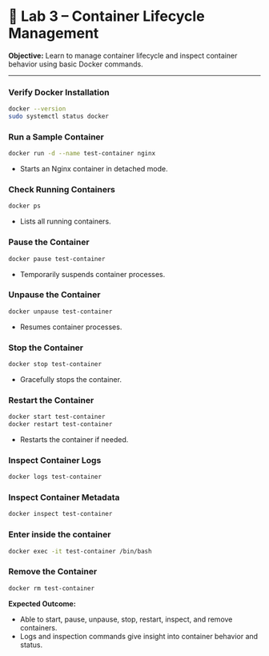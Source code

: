 # 🐳 Lab 3 – Container Lifecycle Management

**Objective:** Learn to manage container lifecycle and inspect container behavior using basic Docker commands.

---

### Verify Docker Installation

```bash
docker --version
sudo systemctl status docker
```

### Run a Sample Container

```bash
docker run -d --name test-container nginx
```

* Starts an Nginx container in detached mode.

### Check Running Containers

```bash
docker ps
```

* Lists all running containers.

### Pause the Container

```bash
docker pause test-container
```

* Temporarily suspends container processes.

### Unpause the Container

```bash
docker unpause test-container
```

* Resumes container processes.

### Stop the Container

```bash
docker stop test-container
```

* Gracefully stops the container.

### Restart the Container

```bash
docker start test-container
docker restart test-container
```

* Restarts the container if needed.

### Inspect Container Logs

```bash
docker logs test-container
```

### Inspect Container Metadata

```bash
docker inspect test-container
```

### Enter inside the container
```bash
docker exec -it test-container /bin/bash
```

### Remove the Container

```bash
docker rm test-container
```


**Expected Outcome:**

* Able to start, pause, unpause, stop, restart, inspect, and remove containers.
* Logs and inspection commands give insight into container behavior and status.

